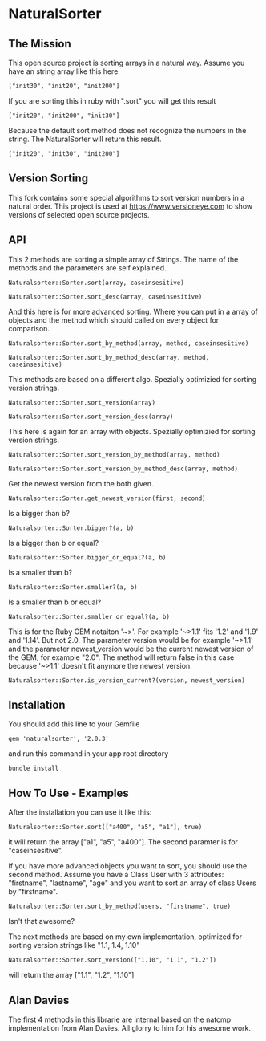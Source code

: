 # NaturalSorter

## The Mission

This open source project is sorting arrays in a natural way. Assume you have an string array like this here

`["init30", "init20", "init200"]`

If you are sorting this in ruby with ".sort" you will get this result

`["init20", "init200", "init30"]`

Because the default sort method does not recognize the numbers in the string. The NaturalSorter will return this result. 

`["init20", "init30", "init200"]`

## Version Sorting
This fork contains some special algorithms to sort version numbers in a natural order. This project is used at <https://www.versioneye.com> to show versions of selected open source projects. 


## API

This 2 methods are sorting a simple array of Strings. The name of the methods and the parameters are self explained. 

`Naturalsorter::Sorter.sort(array, caseinsesitive)`

`Naturalsorter::Sorter.sort_desc(array, caseinsesitive)`

And this here is for more advanced sorting. Where you can put in a array of objects and the method which should called on every object for comparison. 

`Naturalsorter::Sorter.sort_by_method(array, method, caseinsesitive)`

`Naturalsorter::Sorter.sort_by_method_desc(array, method, caseinsesitive)`

This methods are based on a different algo. Spezially optimizied for sorting version strings. 

`Naturalsorter::Sorter.sort_version(array)`

`Naturalsorter::Sorter.sort_version_desc(array)`

This here is again for an array with objects. Spezially optimizied for sorting version strings. 

`Naturalsorter::Sorter.sort_version_by_method(array, method)`

`Naturalsorter::Sorter.sort_version_by_method_desc(array, method)`

Get the newest version from the both given.

`Naturalsorter::Sorter.get_newest_version(first, second)` 

Is a bigger than b?

`Naturalsorter::Sorter.bigger?(a, b)` 

Is a bigger than b or equal?

`Naturalsorter::Sorter.bigger_or_equal?(a, b)`

Is a smaller than b?

`Naturalsorter::Sorter.smaller?(a, b)`

Is a smaller than b or equal?

`Naturalsorter::Sorter.smaller_or_equal?(a, b)`

This is for the Ruby GEM notaiton '~>'. For example '~>1.1' fits '1.2' and '1.9' and '1.14'. But not 2.0. 
The parameter version would be for example '~>1.1' and the parameter newest_version would be the 
current newest version of the GEM, for example "2.0". The method will return false in this case 
because '~>1.1' doesn't fit anymore the newest version. 

`Naturalsorter::Sorter.is_version_current?(version, newest_version)` 


## Installation 

You should add this line to your Gemfile

`gem 'naturalsorter', '2.0.3'`

and run this command in your app root directory

`bundle install`

## How To Use - Examples

After the installation you can use it like this: 

`Naturalsorter::Sorter.sort(["a400", "a5", "a1"], true)`

it will return the array ["a1", "a5", "a400"]. The second paramter is for "caseinsesitive".

If you have more advanced objects you want to sort, you should use the second method. Assume you have a Class User with 3 attributes: "firstname", "lastname", "age" and you want to sort an array of class Users by "firstname". 

`Naturalsorter::Sorter.sort_by_method(users, "firstname", true)`

Isn't that awesome?

The next methods are based on my own implementation, optimized for sorting version strings like "1.1, 1.4, 1.10"

`Naturalsorter::Sorter.sort_version(["1.10", "1.1", "1.2"])`

will return the array ["1.1", "1.2", "1.10"]


## Alan Davies

The first 4 methods in this librarie are internal based on the natcmp implementation from Alan Davies. All glorry to him for his awesome work. 

